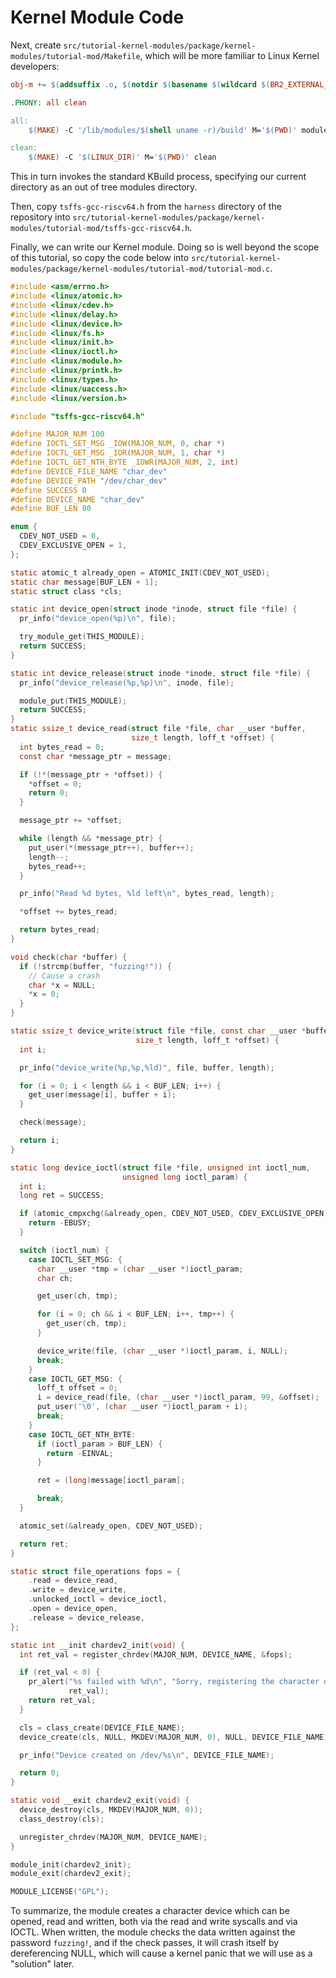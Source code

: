 # Kernel Module Code

Next, create `src/tutorial-kernel-modules/package/kernel-modules/tutorial-mod/Makefile`,
which will be more familiar to Linux Kernel developers:

```makefile
obj-m += $(addsuffix .o, $(notdir $(basename $(wildcard $(BR2_EXTERNAL_TUTORIAL_KERNEL_MODULES_PATH)/package/kernel-modules/tutorial-mod/*.c))))

.PHONY: all clean

all:
	$(MAKE) -C '/lib/modules/$(shell uname -r)/build' M='$(PWD)' modules

clean:
	$(MAKE) -C '$(LINUX_DIR)' M='$(PWD)' clean
```

This in turn invokes the standard KBuild process, specifying our current directory
as an out of tree modules directory.

Then, copy `tsffs-gcc-riscv64.h` from the `harness` directory of the repository into
`src/tutorial-kernel-modules/package/kernel-modules/tutorial-mod/tsffs-gcc-riscv64.h`.

Finally, we can write our Kernel module. Doing so is well beyond the scope of this
tutorial, so copy the code below into
`src/tutorial-kernel-modules/package/kernel-modules/tutorial-mod/tutorial-mod.c`.

```c
#include <asm/errno.h>
#include <linux/atomic.h>
#include <linux/cdev.h>
#include <linux/delay.h>
#include <linux/device.h>
#include <linux/fs.h>
#include <linux/init.h>
#include <linux/ioctl.h>
#include <linux/module.h>
#include <linux/printk.h>
#include <linux/types.h>
#include <linux/uaccess.h>
#include <linux/version.h>

#include "tsffs-gcc-riscv64.h"

#define MAJOR_NUM 100
#define IOCTL_SET_MSG _IOW(MAJOR_NUM, 0, char *)
#define IOCTL_GET_MSG _IOR(MAJOR_NUM, 1, char *)
#define IOCTL_GET_NTH_BYTE _IOWR(MAJOR_NUM, 2, int)
#define DEVICE_FILE_NAME "char_dev"
#define DEVICE_PATH "/dev/char_dev"
#define SUCCESS 0
#define DEVICE_NAME "char_dev"
#define BUF_LEN 80

enum {
  CDEV_NOT_USED = 0,
  CDEV_EXCLUSIVE_OPEN = 1,
};

static atomic_t already_open = ATOMIC_INIT(CDEV_NOT_USED);
static char message[BUF_LEN + 1];
static struct class *cls;

static int device_open(struct inode *inode, struct file *file) {
  pr_info("device_open(%p)\n", file);

  try_module_get(THIS_MODULE);
  return SUCCESS;
}

static int device_release(struct inode *inode, struct file *file) {
  pr_info("device_release(%p,%p)\n", inode, file);

  module_put(THIS_MODULE);
  return SUCCESS;
}
static ssize_t device_read(struct file *file, char __user *buffer,
                           size_t length, loff_t *offset) {
  int bytes_read = 0;
  const char *message_ptr = message;

  if (!*(message_ptr + *offset)) {
    *offset = 0;
    return 0;
  }

  message_ptr += *offset;

  while (length && *message_ptr) {
    put_user(*(message_ptr++), buffer++);
    length--;
    bytes_read++;
  }

  pr_info("Read %d bytes, %ld left\n", bytes_read, length);

  *offset += bytes_read;

  return bytes_read;
}

void check(char *buffer) {
  if (!strcmp(buffer, "fuzzing!")) {
    // Cause a crash
    char *x = NULL;
    *x = 0;
  }
}

static ssize_t device_write(struct file *file, const char __user *buffer,
                            size_t length, loff_t *offset) {
  int i;

  pr_info("device_write(%p,%p,%ld)", file, buffer, length);

  for (i = 0; i < length && i < BUF_LEN; i++) {
    get_user(message[i], buffer + i);
  }

  check(message);

  return i;
}

static long device_ioctl(struct file *file, unsigned int ioctl_num,
                         unsigned long ioctl_param) {
  int i;
  long ret = SUCCESS;

  if (atomic_cmpxchg(&already_open, CDEV_NOT_USED, CDEV_EXCLUSIVE_OPEN)) {
    return -EBUSY;
  }

  switch (ioctl_num) {
    case IOCTL_SET_MSG: {
      char __user *tmp = (char __user *)ioctl_param;
      char ch;

      get_user(ch, tmp);

      for (i = 0; ch && i < BUF_LEN; i++, tmp++) {
        get_user(ch, tmp);
      }

      device_write(file, (char __user *)ioctl_param, i, NULL);
      break;
    }
    case IOCTL_GET_MSG: {
      loff_t offset = 0;
      i = device_read(file, (char __user *)ioctl_param, 99, &offset);
      put_user('\0', (char __user *)ioctl_param + i);
      break;
    }
    case IOCTL_GET_NTH_BYTE:
      if (ioctl_param > BUF_LEN) {
        return -EINVAL;
      }

      ret = (long)message[ioctl_param];

      break;
  }

  atomic_set(&already_open, CDEV_NOT_USED);

  return ret;
}

static struct file_operations fops = {
    .read = device_read,
    .write = device_write,
    .unlocked_ioctl = device_ioctl,
    .open = device_open,
    .release = device_release,
};

static int __init chardev2_init(void) {
  int ret_val = register_chrdev(MAJOR_NUM, DEVICE_NAME, &fops);

  if (ret_val < 0) {
    pr_alert("%s failed with %d\n", "Sorry, registering the character device ",
             ret_val);
    return ret_val;
  }

  cls = class_create(DEVICE_FILE_NAME);
  device_create(cls, NULL, MKDEV(MAJOR_NUM, 0), NULL, DEVICE_FILE_NAME);

  pr_info("Device created on /dev/%s\n", DEVICE_FILE_NAME);

  return 0;
}

static void __exit chardev2_exit(void) {
  device_destroy(cls, MKDEV(MAJOR_NUM, 0));
  class_destroy(cls);

  unregister_chrdev(MAJOR_NUM, DEVICE_NAME);
}

module_init(chardev2_init);
module_exit(chardev2_exit);

MODULE_LICENSE("GPL");
```

To summarize, the module creates a character device which can be opened, read and
written, both via the read and write syscalls and via IOCTL. When written, the module
checks the data written against the password `fuzzing!`, and if the check passes, it
will crash itself by dereferencing NULL, which will cause a kernel panic that we will
use as a "solution" later.
